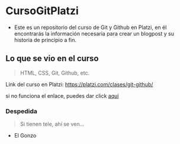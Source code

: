 # CursoGitPlatzi

- Este es un repositorio del curso de Git y Github en Platzi, en él encontrarás la información necesaria para crear un blogpost y su historia de principio a fin.

## Lo que se vio en el curso
> HTML, CSS, Git, Github, etc.

Link del curso en Platzi:
https://platzi.com/clases/git-github/

si no funciona el enlace, puedes dar click [aquí](https://platzi.com/clases/git-github/ "aquí")

### Despedida

> Si tienen tele, ahí se ven...
  - El Gonzo

